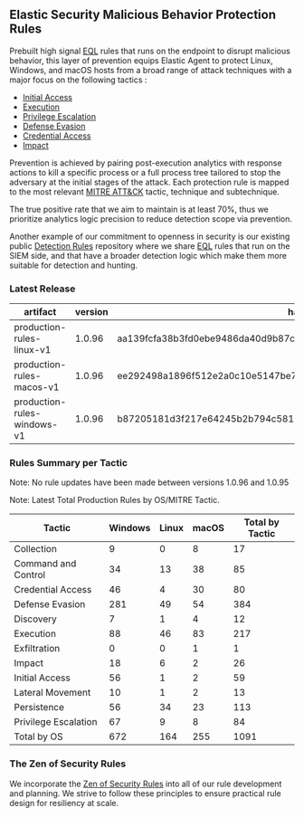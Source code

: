 ## Elastic Security Malicious Behavior Protection Rules

Prebuilt high signal [EQL](https://www.elastic.co/guide/en/elasticsearch/reference/current/eql.html) rules that runs on the endpoint to disrupt malicious behavior, this layer of prevention equips Elastic Agent to protect Linux, Windows, and macOS hosts from a broad range of attack techniques with a major focus on the following tactics :

- [Initial Access](https://attack.mitre.org/tactics/TA0001/)
- [Execution](https://attack.mitre.org/tactics/TA0002/)
- [Privilege Escalation](https://attack.mitre.org/tactics/TA0004/)
- [Defense Evasion](https://attack.mitre.org/tactics/TA0005/)
- [Credential Access](https://attack.mitre.org/tactics/TA0006/)
- [Impact](https://attack.mitre.org/tactics/TA0040/)

Prevention is achieved by pairing post-execution analytics with response actions to kill a specific process or a full process tree tailored to stop the adversary at the initial stages of the attack. Each protection rule is mapped to the most relevant [MITRE ATT&CK](https://attack.mitre.org/) tactic,  technique and subtechnique.

The true positive rate that we aim to maintain is at least 70%, thus we prioritize analytics logic precision to reduce detection scope via prevention.

Another example of our commitment to openness in security is our existing public [Detection Rules](https://github.com/elastic/detection-rules) repository where we share [EQL](https://www.elastic.co/guide/en/elasticsearch/reference/current/eql.html) rules that run on the SIEM side, and that have a broader detection logic which make them more suitable for detection and hunting.


### Latest Release

| artifact             | version        | hash            |
| -------------------- | -------------- | --------------- |
| production-rules-linux-v1 | 1.0.96 | aa139fcfa38b3fd0ebe9486da40d9b87c2b93f55cacc1ce08cf2da7b053c50ca |
| production-rules-macos-v1 | 1.0.96 | ee292498a1896f512e2a0c10e5147be72bbb65346993da2e571998b25c9ed518 |
| production-rules-windows-v1 | 1.0.96 | b87205181d3f217e64245b2b794c5814902a463454d6dad9573a2bffedbe2f50 |

### Rules Summary per Tactic

Note: No rule updates have been made between versions 1.0.96 and 1.0.95

Note: Latest Total Production Rules by OS/MITRE Tactic.

| Tactic               |   Windows |   Linux |   macOS |   Total by Tactic |
|----------------------|-----------|---------|---------|-------------------|
| Collection           |         9 |       0 |       8 |                17 |
| Command and Control  |        34 |      13 |      38 |                85 |
| Credential Access    |        46 |       4 |      30 |                80 |
| Defense Evasion      |       281 |      49 |      54 |               384 |
| Discovery            |         7 |       1 |       4 |                12 |
| Execution            |        88 |      46 |      83 |               217 |
| Exfiltration         |         0 |       0 |       1 |                 1 |
| Impact               |        18 |       6 |       2 |                26 |
| Initial Access       |        56 |       1 |       2 |                59 |
| Lateral Movement     |        10 |       1 |       2 |                13 |
| Persistence          |        56 |      34 |      23 |               113 |
| Privilege Escalation |        67 |       9 |       8 |                84 |
| Total by OS          |       672 |     164 |     255 |              1091 |

### The Zen of Security Rules

We incorporate the [Zen of Security Rules](https://zenofsecurity.io/rules) into all of our rule development and planning. We strive to follow these principles to ensure practical rule design for resiliency at scale. 
